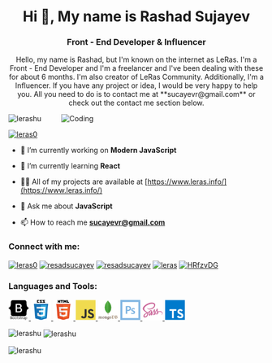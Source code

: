 <h1 align="center">Hi 👋, My name is Rashad Sujayev</h1>
<h3 align="center">Front - End Developer & Influencer</h3>

<p align="center"> Hello, my name is Rashad, but I'm known on the internet as LeRas. I'm a Front - End Developer and I'm a freelancer and I've been dealing with these for about 6 months. I'm also creator of LeRas Community. Additionally, I'm a Influencer. If you have any project or idea, I would be very happy to help you. All you need to do is to contact me at **sucayevr@gmail.com** or check out the contact me section below.</p>

<img align="right" alt="Coding" width="400" src="https://cdn.dribbble.com/users/1162077/screenshots/3848914/programmer.gif">
<p align="left"> <img src="https://komarev.com/ghpvc/?username=lerashu&label=Profile%20views&color=0e75b6&style=flat" alt="lerashu" /> </p>

<p align="left"> <a href="https://twitter.com/leras0" target="blank"><img src="https://img.shields.io/twitter/follow/leras0?logo=twitter&style=for-the-badge" alt="leras0" /></a> </p>

- 🔭 I’m currently working on **Modern JavaScript**

- 🌱 I’m currently learning **React**

- 👨‍💻 All of my projects are available at [https://www.leras.info/](https://www.leras.info/)

- 💬 Ask me about **JavaScript**

- 📫 How to reach me **sucayevr@gmail.com**

<h3 align="left">Connect with me:</h3>
<p align="left">
<a href="https://twitter.com/leras0" target="blank"><img align="center" src="https://raw.githubusercontent.com/rahuldkjain/github-profile-readme-generator/master/src/images/icons/Social/twitter.svg" alt="leras0" height="30" width="40" /></a>
<a href="https://linkedin.com/in/resadsucayev" target="blank"><img align="center" src="https://raw.githubusercontent.com/rahuldkjain/github-profile-readme-generator/master/src/images/icons/Social/linked-in-alt.svg" alt="resadsucayev" height="30" width="40" /></a>
<a href="https://instagram.com/resadsucayev" target="blank"><img align="center" src="https://raw.githubusercontent.com/rahuldkjain/github-profile-readme-generator/master/src/images/icons/Social/instagram.svg" alt="resadsucayev" height="30" width="40" /></a>
<a href="https://www.youtube.com/c/leras0" target="blank"><img align="center" src="https://raw.githubusercontent.com/rahuldkjain/github-profile-readme-generator/master/src/images/icons/Social/youtube.svg" alt="leras" height="30" width="40" /></a>
<a href="https://discord.gg/HRfzvDG" target="blank"><img align="center" src="https://raw.githubusercontent.com/rahuldkjain/github-profile-readme-generator/master/src/images/icons/Social/discord.svg" alt="HRfzvDG" height="30" width="40" /></a>
</p>

<h3 align="left">Languages and Tools:</h3>
<p align="left"> <a href="https://getbootstrap.com" target="_blank" rel="noreferrer"> <img src="https://raw.githubusercontent.com/devicons/devicon/master/icons/bootstrap/bootstrap-plain-wordmark.svg" alt="bootstrap" width="40" height="40"/> </a> <a href="https://www.w3schools.com/css/" target="_blank" rel="noreferrer"> <img src="https://raw.githubusercontent.com/devicons/devicon/master/icons/css3/css3-original-wordmark.svg" alt="css3" width="40" height="40"/> </a> <a href="https://www.w3.org/html/" target="_blank" rel="noreferrer"> <img src="https://raw.githubusercontent.com/devicons/devicon/master/icons/html5/html5-original-wordmark.svg" alt="html5" width="40" height="40"/> </a> <a href="https://developer.mozilla.org/en-US/docs/Web/JavaScript" target="_blank" rel="noreferrer"> <img src="https://raw.githubusercontent.com/devicons/devicon/master/icons/javascript/javascript-original.svg" alt="javascript" width="40" height="40"/> </a> <a href="https://www.mongodb.com/" target="_blank" rel="noreferrer"> <img src="https://raw.githubusercontent.com/devicons/devicon/master/icons/mongodb/mongodb-original-wordmark.svg" alt="mongodb" width="40" height="40"/> </a> <a href="https://www.photoshop.com/en" target="_blank" rel="noreferrer"> <img src="https://raw.githubusercontent.com/devicons/devicon/master/icons/photoshop/photoshop-line.svg" alt="photoshop" width="40" height="40"/> </a> <a href="https://sass-lang.com" target="_blank" rel="noreferrer"> <img src="https://raw.githubusercontent.com/devicons/devicon/master/icons/sass/sass-original.svg" alt="sass" width="40" height="40"/> </a> <a href="https://www.typescriptlang.org/" target="_blank" rel="noreferrer"> <img src="https://raw.githubusercontent.com/devicons/devicon/master/icons/typescript/typescript-original.svg" alt="typescript" width="40" height="40"/> </a> </p>

<p><img align="left" src="https://github-readme-stats.vercel.app/api/top-langs?username=lerashu&show_icons=true&locale=en&layout=compact" alt="lerashu" /></p>

<p>&nbsp;<img align="center" src="https://github-readme-stats.vercel.app/api?username=lerashu&show_icons=true&locale=en" alt="lerashu" /></p>

<p><img align="center" src="https://github-readme-streak-stats.herokuapp.com/?user=lerashu&" alt="lerashu" /></p>
